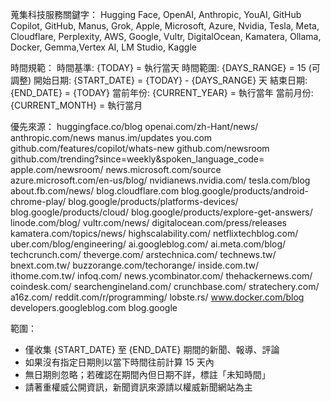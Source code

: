 蒐集科技服務關鍵字：
Hugging Face, OpenAI, Anthropic, YouAI, GitHub Copilot, GitHub, Manus, Grok,
Apple, Microsoft, Azure, Nvidia, Tesla, Meta, Cloudflare, Perplexity, AWS,
Google, Vultr, DigitalOcean, Kamatera, Ollama, Docker, Gemma,Vertex AI, LM Studio, Kaggle

時間規範：
時間基準: {TODAY} = 執行當天
時間範圍: {DAYS_RANGE} = 15 (可調整)
開始日期: {START_DATE} = {TODAY} - {DAYS_RANGE} 天
結束日期: {END_DATE} = {TODAY}
當前年份: {CURRENT_YEAR} = 執行當年
當前月份: {CURRENT_MONTH} = 執行當月

優先來源：
huggingface.co/blog
openai.com/zh-Hant/news/
anthropic.com/news
manus.im/updates
you.com
github.com/features/copilot/whats-new
github.com/newsroom
github.com/trending?since=weekly&spoken_language_code=
apple.com/newsroom/
news.microsoft.com/source
azure.microsoft.com/en-us/blog/
nvidianews.nvidia.com/
tesla.com/blog
about.fb.com/news/
blog.cloudflare.com
blog.google/products/android-chrome-play/
blog.google/products/platforms-devices/
blog.google/products/cloud/
blog.google/products/explore-get-answers/
linode.com/blog/
vultr.com/news/
digitalocean.com/press/releases
kamatera.com/topics/news/
highscalability.com/
netflixtechblog.com/
uber.com/blog/engineering/
ai.googleblog.com/
ai.meta.com/blog/
techcrunch.com/
theverge.com/
arstechnica.com/
technews.tw/
bnext.com.tw/
buzzorange.com/techorange/
inside.com.tw/
ithome.com.tw/
infoq.com/
news.ycombinator.com/
thehackernews.com/
coindesk.com/
searchengineland.com/
crunchbase.com/
stratechery.com/
a16z.com/
reddit.com/r/programming/
lobste.rs/
www.docker.com/blog
developers.googleblog.com
blog.google

範圍：

- 僅收集 {START_DATE} 至 {END_DATE} 期間的新聞、報導、評論
- 如果沒有指定日期則以當下時間往前計算 15 天內
- 無日期則忽略；若確認在期間內但日期不詳，標註「未知時間」
- 請著重權威公開資訊，新聞資訊來源請以權威新聞網站為主

